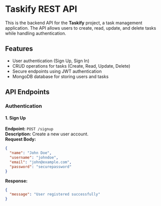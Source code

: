 # **Taskify REST API**  

This is the backend API for the **Taskify** project, a task management application. The API allows users to create, read, update, and delete tasks while handling authentication.  

## **Features**
- User authentication (Sign Up, Sign In)  
- CRUD operations for tasks (Create, Read, Update, Delete)  
- Secure endpoints using JWT authentication  
- MongoDB database for storing users and tasks  

## **API Endpoints**  

### **Authentication**  

#### **1. Sign Up**  

**Endpoint:** `POST /signup`  
**Description:** Create a new user account.  
**Request Body:**  
```json
{
  "name": "John Doe",
  "username": "johndoe",
  "email": "john@example.com",
  "password": "securepassword"
}
```

**Response:**  
```json
{
  "message": "User registered successfully"
}
```